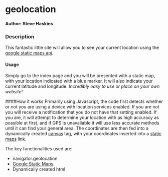 # geolocation
#### Author: Steve Haskins

### Description

This fantastic little site will allow you to see your current location using the [google static maps api](https://developers.google.com/maps/documentation/staticmaps/ "Google static maps"). 


#### Usage
Simply go to the index page and you will be presented with a static map, with your location indicated with a blue marker. It will also indicate your current latitude and longitude. *Incredibly easy to use or place on your own website!*

####How it works
Primarily using Javascript, the code first detects whether or not you are using a device with location services enabled. If you are not you will receive a notification that you do not have that setting enabled. If you are, it will attempt to determine your location with as high accuracy as possible at first, and if GPS is unavailable it will use less accurate methods until it can find your general area. The coordinates are then fed into a dynamically created [canvas](https://developer.mozilla.org/en-US/docs/Web/API/Canvas_API/Tutorial "Mozilla Canvas Tutorial") tag, with your coordinates inserted into a [static maps](https://developers.google.com/maps/documentation/staticmaps/ "Google static maps") link.

The key functionalities used are:
- navigator.geolocation
- [Google Static Maps](https://developers.google.com/maps/documentation/staticmaps/ "Google static maps").
- Dynamically created html